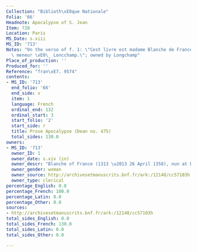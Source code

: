 ```yaml
---
Collection: "Biblioth\xE8que Nationale"
Folia: '66'
Headnote: Apocalypse of S. Jean
Item: 728
Location: Paris
MS_Date: s.xiii
MS_ID: '713'
Notes: "On the verso of f. 1: \"Cest livre est madame Blanche de France, s[ereur]\
  \ meneur \xE0\_ Loncchamp.\"; owned by Longchamp"
Place_of_production: ''
Produced_for: ''
Reference: "fran\xE7. 9574"
contents:
- MS_ID: '713'
  end_folio: '66'
  end_side: v
  item: 1
  language: French
  ordinal_end: 132
  ordinal_start: 3
  start_folio: '2'
  start_side: r
  title: Prose Apocalypse (Dean no. 475)
  total_sides: 130.0
owners:
- MS_ID: '713'
  owner_ID: 1
  owner_date: s.xiv (in)
  owner_descr: "Blanche of France (1313 \u2013 26 April 1358), nun at Longchamp Abbey"
  owner_gender: woman
  owner_source: http://archivesetmanuscrits.bnf.fr/ark:/12148/cc57103h
  owner_type: clerical
percentage_English: 0.0
percentage_French: 100.0
percentage_Latin: 0.0
percentage_Other: 0.0
sources:
- http://archivesetmanuscrits.bnf.fr/ark:/12148/cc57103h
total_sides_English: 0.0
total_sides_French: 130.0
total_sides_Latin: 0.0
total_sides_Other: 0.0

---
```

